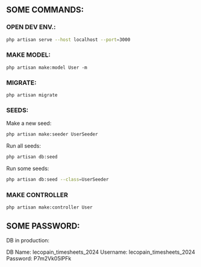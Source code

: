 ## SOME COMMANDS:

### OPEN DEV ENV.:

```sh
php artisan serve --host localhost --port=3000
```

### MAKE MODEL:
```sh:
php artisan make:model User -m
```


### MIGRATE:
```sh:
php artisan migrate
```

### SEEDS:

Make a new seed:
```sh
php artisan make:seeder UserSeeder
```

Run all seeds:
```sh
php artisan db:seed
```

Run some seeds:
```sh
php artisan db:seed --class=UserSeeder
```

### MAKE CONTROLLER

```sh:
php artisan make:controller User
```

## SOME PASSWORD:

DB in production:

DB Name: lecopain_timesheets_2024
Username: lecopain_timesheets_2024
Password: P7m2Vk05lPFk
